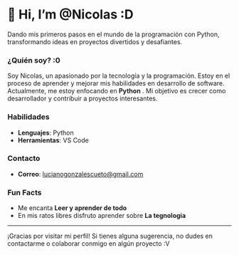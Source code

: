 # 👋 Hi, I’m @Nicolas :D
Dando mis primeros pasos en el mundo de la programación con Python, transformando ideas en proyectos divertidos y desafiantes.

### ¿Quién soy? :0
Soy Nicolas, un apasionado por la tecnología y la programación. Estoy en el proceso de aprender y mejorar mis habilidades en desarrollo de software. Actualmente, me estoy enfocando en **Python** . Mi objetivo es crecer como desarrollador y contribuir a proyectos interesantes.

### Habilidades
- **Lenguajes**: Python
- **Herramientas**: VS Code

 ### Contacto
 - **Correo**: lucianogonzalescueto@gmail.com

### Fun Facts
- Me encanta **Leer y aprender de todo**
- En mis ratos libres disfruto aprender sobre **La tegnologia**

---

¡Gracias por visitar mi perfil! Si tienes alguna sugerencia, no dudes en contactarme o colaborar conmigo en algún proyecto :V
